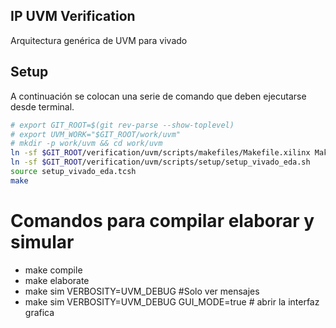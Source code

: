 ## IP UVM Verification

Arquitectura genérica de UVM para vivado

## Setup

A continuación se colocan una serie de comando que deben ejecutarse desde terminal.

```bash
# export GIT_ROOT=$(git rev-parse --show-toplevel)
# export UVM_WORK="$GIT_ROOT/work/uvm"
# mkdir -p work/uvm && cd work/uvm
ln -sf $GIT_ROOT/verification/uvm/scripts/makefiles/Makefile.xilinx Makefile
ln -sf $GIT_ROOT/verification/uvm/scripts/setup/setup_vivado_eda.sh
source setup_vivado_eda.tcsh
make
```
# Comandos para compilar elaborar y simular

- make compile
- make elaborate
- make sim VERBOSITY=UVM_DEBUG #Solo ver mensajes
- make sim VERBOSITY=UVM_DEBUG GUI_MODE=true # abrir la interfaz grafica
